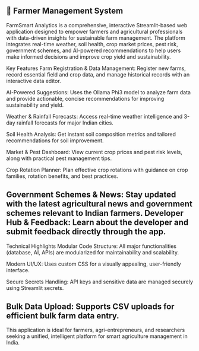 🌾 Farmer Management System
-----------------------------------------------------------------------------------------------
FarmSmart Analytics is a comprehensive, interactive Streamlit-based web application designed to empower farmers and agricultural professionals with data-driven insights for sustainable farm management. The platform integrates real-time weather, soil health, crop market prices, pest risk, government schemes, and AI-powered recommendations to help users make informed decisions and improve crop yield and sustainability.

Key Features
Farm Registration & Data Management:
Register new farms, record essential field and crop data, and manage historical records with an interactive data editor.

AI-Powered Suggestions:
Uses the Ollama Phi3 model to analyze farm data and provide actionable, concise recommendations for improving sustainability and yield.

Weather & Rainfall Forecasts:
Access real-time weather intelligence and 3-day rainfall forecasts for major Indian cities.

Soil Health Analysis:
Get instant soil composition metrics and tailored recommendations for soil improvement.

Market & Pest Dashboard:
View current crop prices and pest risk levels, along with practical pest management tips.

Crop Rotation Planner:
Plan effective crop rotations with guidance on crop families, rotation benefits, and best practices.

Government Schemes & News:
Stay updated with the latest agricultural news and government schemes relevant to Indian farmers.
Developer Hub & Feedback:
Learn about the developer and submit feedback directly through the app.
-----------------------------------------------------------------------------------------------
Technical Highlights
Modular Code Structure:
All major functionalities (database, AI, APIs) are modularized for maintainability and scalability.

Modern UI/UX:
Uses custom CSS for a visually appealing, user-friendly interface.

Secure Secrets Handling:
API keys and sensitive data are managed securely using Streamlit secrets.

Bulk Data Upload:
Supports CSV uploads for efficient bulk farm data entry.
-----------------------------------------------------------------------------------------------
This application is ideal for farmers, agri-entrepreneurs, and researchers seeking a unified, intelligent platform for smart agriculture management in India.
